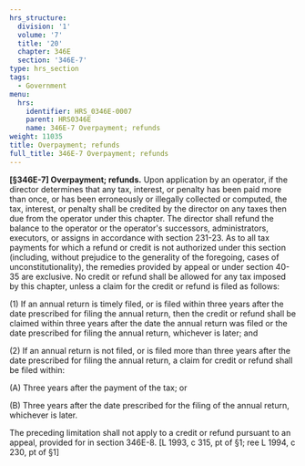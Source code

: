 ```yaml
---
hrs_structure:
  division: '1'
  volume: '7'
  title: '20'
  chapter: 346E
  section: '346E-7'
type: hrs_section
tags:
  - Government
menu:
  hrs:
    identifier: HRS_0346E-0007
    parent: HRS0346E
    name: 346E-7 Overpayment; refunds
weight: 11035
title: Overpayment; refunds
full_title: 346E-7 Overpayment; refunds
---
```

**[§346E-7] Overpayment; refunds.** Upon application by an operator, if the director determines that any tax, interest, or penalty has been paid more than once, or has been erroneously or illegally collected or computed, the tax, interest, or penalty shall be credited by the director on any taxes then due from the operator under this chapter. The director shall refund the balance to the operator or the operator's successors, administrators, executors, or assigns in accordance with section 231-23\. As to all tax payments for which a refund or credit is not authorized under this section (including, without prejudice to the generality of the foregoing, cases of unconstitutionality), the remedies provided by appeal or under section 40-35 are exclusive. No credit or refund shall be allowed for any tax imposed by this chapter, unless a claim for the credit or refund is filed as follows:

(1) If an annual return is timely filed, or is filed within three years after the date prescribed for filing the annual return, then the credit or refund shall be claimed within three years after the date the annual return was filed or the date prescribed for filing the annual return, whichever is later; and

(2) If an annual return is not filed, or is filed more than three years after the date prescribed for filing the annual return, a claim for credit or refund shall be filed within:

(A) Three years after the payment of the tax; or

(B) Three years after the date prescribed for the filing of the annual return, whichever is later.

The preceding limitation shall not apply to a credit or refund pursuant to an appeal, provided for in section 346E-8\. [L 1993, c 315, pt of §1; ree L 1994, c 230, pt of §1]